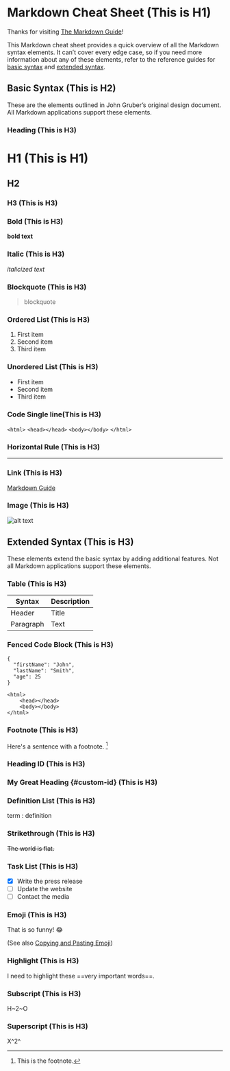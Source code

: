 # Markdown Cheat Sheet (This is H1)

Thanks for visiting [The Markdown Guide](https://www.markdownguide.org)!

This Markdown cheat sheet provides a quick overview of all the Markdown syntax elements. It can’t cover every edge case, so if you need more information about any of these elements, refer to the reference guides for [basic syntax](https://www.markdownguide.org/basic-syntax) and [extended syntax](https://www.markdownguide.org/extended-syntax).

## Basic Syntax (This is H2)

These are the elements outlined in John Gruber’s original design document. All Markdown applications support these elements.

### Heading (This is H3)

# H1 (This is H1)
## H2
### H3 (This is H3)

### Bold (This is H3)

**bold text**

### Italic (This is H3)

*italicized text*

### Blockquote (This is H3)

> blockquote

### Ordered List (This is H3)

1. First item
2. Second item
3. Third item

### Unordered List (This is H3)

- First item
- Second item
- Third item

### Code Single line(This is H3)

`<html>`
	`<head></head>`
	`<body></body>`
`</html>`

### Horizontal Rule (This is H3)

---

### Link (This is H3)

[Markdown Guide](https://www.markdownguide.org)

### Image (This is H3)

![alt text](https://www.markdownguide.org/assets/images/tux.png)

## Extended Syntax (This is H3)

These elements extend the basic syntax by adding additional features. Not all Markdown applications support these elements.

### Table (This is H3)

| Syntax | Description |
| ----------- | ----------- |
| Header | Title |
| Paragraph | Text |

### Fenced Code Block (This is H3)

```
{
  "firstName": "John",
  "lastName": "Smith",
  "age": 25
}
```
```
<html>
	<head></head>
	<body></body>
</html>
```

### Footnote (This is H3)

Here's a sentence with a footnote. [^1]

[^1]: This is the footnote.

### Heading ID (This is H3)

### My Great Heading {#custom-id} (This is H3)

### Definition List (This is H3)

term
: definition

### Strikethrough (This is H3)

~~The world is flat.~~

### Task List (This is H3)

- [x] Write the press release
- [ ] Update the website
- [ ] Contact the media

### Emoji (This is H3)

That is so funny! :joy:

(See also [Copying and Pasting Emoji](https://www.markdownguide.org/extended-syntax/#copying-and-pasting-emoji))

### Highlight (This is H3)

I need to highlight these ==very important words==.

### Subscript (This is H3)

H~2~O

### Superscript (This is H3)

X^2^

